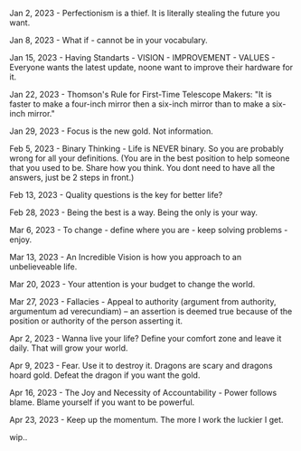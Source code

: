 Jan 2, 2023 - Perfectionism is a thief. It is literally stealing the future you want.

Jan 8, 2023 - What if - cannot be in your vocabulary.

Jan 15, 2023 - Having Standarts - VISION - IMPROVEMENT - VALUES - Everyone wants the latest update, noone want to improve their hardware for it.

Jan 22, 2023 - Thomson's Rule for First-Time Telescope Makers: "It is faster to make a four-inch mirror then a six-inch mirror than to make a six-inch mirror."

Jan 29, 2023 - Focus is the new gold. Not information. 

Feb 5, 2023 - Binary Thinking - Life is NEVER binary. So you are probably wrong for all your definitions. (You are in the best position to help someone that you used to be. Share how you think. You dont need to have all the answers, just be 2 steps in front.)

Feb 13, 2023 - Quality questions is the key for better life?

Feb 28, 2023 - Being the best is a way. Being the only is your way. 
 
Mar 6, 2023 - To change - define where you are - keep solving problems - enjoy.

Mar 13, 2023 - An Incredible Vision is how you approach to an unbelieveable life.

Mar 20, 2023 - Your attention is your budget to change the world.

Mar 27, 2023 - Fallacies - Appeal to authority (argument from authority, argumentum ad verecundiam) – an assertion is deemed true because of the position or authority of the person asserting it.

Apr 2, 2023 - Wanna live your life? Define your comfort zone and leave it daily. That will grow your world.

Apr 9, 2023 - Fear. Use it to destroy it. Dragons are scary and dragons hoard gold. Defeat the dragon if you want the gold.

Apr 16, 2023 - The Joy and Necessity of Accountability - Power follows blame. Blame yourself if you want to be powerful.

Apr 23, 2023 - Keep up the momentum. The more I work the luckier I get.

wip..
